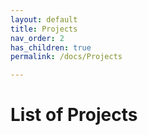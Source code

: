 ```yaml
---
layout: default
title: Projects
nav_order: 2
has_children: true
permalink: /docs/Projects

---
```



# List of Projects

